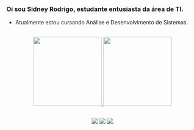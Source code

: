 <!---
- 👋 Hi, I’m @SidneyRodrigo
- 👀 I’m interested in ...
- 🌱 I’m currently learning ...
- 💞️ I’m looking to collaborate on ...
- 📫 How to reach me ...
-

SidneyRodrigo/SidneyRodrigo is a ✨ special ✨ repository because its `README.md` (this file) appears on your GitHub profile.
You can click the Preview link to take a look at your changes.
--->

### Oi sou Sidney Rodrigo, estudante entusiasta da área de TI.
- Atualmente estou cursando Análise e Desenvolvimento de Sistemas.

##

<div align="center">
  <a href="https://github.com/sidneyrodrigo">
  <img height="180em" src="https://github-readme-stats.vercel.app/api?username=sidneyrodrigo&show_icons=true&theme=holi&include_all_commits=true&count_private=true"/>
  <img height="180em" src="https://github-readme-stats.vercel.app/api/top-langs/?username=sidneyrodrigo&layout=compact&langs_count=7&theme=holi"/>
</div>

##

<div align="center">    
  <a href="https://www.linkedin.com/in/sidney-rodrigo-da-paixão-silvestre-824582251/" target="_blank"><img src="https://img.shields.io/badge/-LinkedIn-%230077B5?style=for-the-badge&logo=linkedin&logoColor=white"></a>
  <a href="mailto:sidneyrsilvestre@gmail.com" target="_blank"><img src="https://img.shields.io/badge/-Gmail-%23333?style=for-the-badge&logo=gmail&logoColor=white"></a>
  <a href="https://www.instagram.com/sidneyrodrigo.00/" target="_blank"><img src="https://img.shields.io/badge/-Instagram-%23E4405F?style=for-the-badge&logo=instagram&logoColor=white"></a>
</div>
